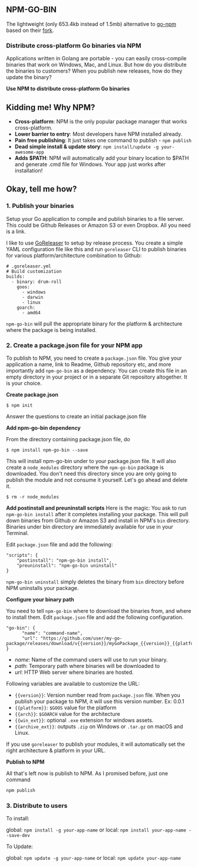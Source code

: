 ## NPM-GO-BIN

The lightweight (only 653.4kb instead of 1.5mb) alternative to [go-npm](https://github.com/sanathkr/go-npm) based on
their [fork](https://github.com/go-task/go-npm).

### Distribute cross-platform Go binaries via NPM

Applications written in Golang are portable - you can easily cross-compile binaries that work on Windows, Mac, and Linux. But how do you
distribute the binaries to customers? When you publish new releases, how do they update the binary?

**Use NPM to distribute cross-platform Go binaries**

## Kidding me! Why NPM?

* **Cross-platform**: NPM is the only popular package manager that works cross-platform.
* **Lower barrier to entry**: Most developers have NPM installed already.
* **Pain free publishing**: It just takes one command to publish - `npm publish`
* **Dead simple install & update story**: `npm install/update -g your-awesome-app`
* **Adds $PATH**: NPM will automatically add your binary location to $PATH and generate .cmd file for Windows. Your app just works after
  installation!

## Okay, tell me how?

### 1. Publish your binaries

Setup your Go application to compile and publish binaries to a file server. This could be Github Releases or Amazon S3 or even Dropbox. All
you need is a link.

I like to use [GoReleaser](https://github.com/goreleaser/goreleaser) to setup by release process. You create a simple YAML configuration
file like this and run `goreleaser` CLI to publish binaries for various platform/architecture combination to Github:

```
# .goreleaser.yml
# Build customization
builds:
  - binary: drum-roll
    goos:
      - windows
      - darwin
      - linux
    goarch:
      - amd64
```

`npm-go-bin` will pull the appropriate binary for the platform & architecture where the package is being installed.

### 2. Create a package.json file for your NPM app

To publish to NPM, you need to create a `package.json` file. You give your application a name, link to Readme, Github repository etc, and
more importantly add `npm-go-bin` as a dependency. You can create this file in an empty directory in your project or in a separate Git
repository altogether. It is your choice.

**Create package.json**

`$ npm init`

Answer the questions to create an initial package.json file

**Add npm-go-bin dependency**

From the directory containing package.json file, do

`$ npm install npm-go-bin --save`

This will install npm-go-bin under to your package.json file. It will also create a `node_modules` directory where the `npm-go-bin` package
is downloaded. You don't need this directory since you are only going to publish the module and not consume it yourself. Let's go ahead and
delete it.

`$ rm -r node_modules`

**Add postinstall and preuninstall scripts**
Here is the magic: You ask to run `npm-go-bin install` after it completes installing your package. This will pull down binaries from Github
or Amazon S3 and install in NPM's `bin` directory. Binaries under bin directory are immediately available for use in your Terminal.

Edit `package.json` file and add the following:

```
"scripts": {
    "postinstall": "npm-go-bin install",
    "preuninstall": "npm-go-bin uninstall"
}
```

`npm-go-bin uninstall` simply deletes the binary from `bin` directory before NPM uninstalls your package.

**Configure your binary path**

You need to tell `npm-go-bin` where to download the binaries from, and where to install them. Edit `package.json` file and add the following
configuration.

```
"go-bin": {
      "name": "command-name",
      "url": "https://github.com/user/my-go-package/releases/download/v{{version}}/myGoPackage_{{version}}_{{platform}}_{{arch}}.tar.gz"
}
```

* *name*: Name of the command users will use to run your binary.
* *path*: Temporary path where binaries will be downloaded to
* *url*: HTTP Web server where binaries are hosted.

Following variables are available to customize the URL:

* `{{version}}`: Version number read from  `package.json` file. When you publish your package to NPM, it will use this version number. Ex:
  0.0.1
* `{{platform}}`: `$GOOS` value for the platform
* `{{arch}}`: `$GOARCH` value for the architecture
* `{{win_ext}}`: optional `.exe` extension for windows assets.
* `{{archive_ext}}`: outputs `.zip` on Windows or `.tar.gz` on macOS and Linux.

If you use `goreleaser` to publish your modules, it will automatically set the right architecture & platform in your URL.

**Publish to NPM**

All that's left now is publish to NPM. As I promised before, just one command

```bash
npm publish
```

### 3. Distribute to users

To install:

global: `npm install -g your-app-name` or local: `npm install your-app-name --save-dev`

To Update:

global: `npm update -g your-app-name` or local: `npm update your-app-name`

